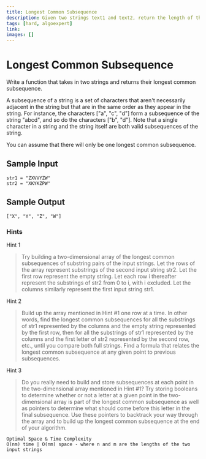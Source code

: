 ```yaml
---
title: Longest Common Subsequence
description: Given two strings text1 and text2, return the length of their longest common subsequence. If there is no common subsequence, return 0.
tags: [hard, algoexpert]
link: 
images: []
---
```


# Longest Common Subsequence

Write a function that takes in two strings and returns their longest common subsequence.

A subsequence of a string is a set of characters that aren't necessarily adjacent in the string but that are in the same order as they appear in the string. For instance, the characters ["a", "c", "d"] form a subsequence of the string "abcd", and so do the characters ["b", "d"]. Note that a single character in a string and the string itself are both valid subsequences of the string.

You can assume that there will only be one longest common subsequence.

## Sample Input

```
str1 = "ZXVVYZW"
str2 = "XKYKZPW"
```

## Sample Output

```
["X", "Y", "Z", "W"]
```

### Hints

Hint 1
> Try building a two-dimensional array of the longest common subsequences of substring pairs of the input strings. Let the rows of the array represent substrings of the second input string str2. Let the first row represent the empty string. Let each row i thereafter represent the substrings of str2 from 0 to i, with i excluded. Let the columns similarly represent the first input string str1.

Hint 2
> Build up the array mentioned in Hint #1 one row at a time. In other words, find the longest common subsequences for all the substrings of str1 represented by the columns and the empty string represented by the first row, then for all the substrings of str1 represented by the columns and the first letter of str2 represented by the second row, etc., until you compare both full strings. Find a formula that relates the longest common subsequence at any given point to previous subsequences.

Hint 3
> Do you really need to build and store subsequences at each point in the two-dimensional array mentioned in Hint #1? Try storing booleans to determine whether or not a letter at a given point in the two-dimensional array is part of the longest common subsequence as well as pointers to determine what should come before this letter in the final subsequence. Use these pointers to backtrack your way through the array and to build up the longest common subsequence at the end of your algorithm.

```
Optimal Space & Time Complexity
O(nm) time | O(nm) space - where n and m are the lengths of the two input strings
```
